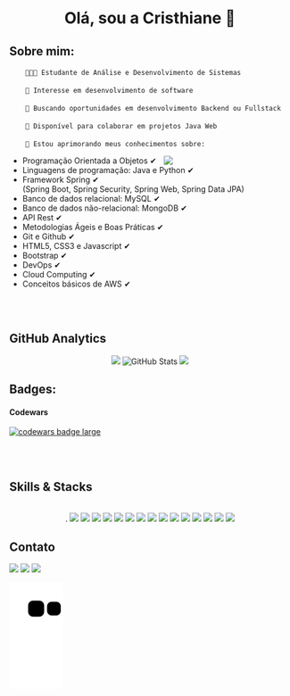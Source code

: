 <h1 align="center"> Olá, sou a Cristhiane 👋</h1>


<h2>Sobre mim:</h2>

        👩🏾‍💻 Estudante de Análise e Desenvolvimento de Sistemas
        
        👀 Interesse em desenvolvimento de software
        
        🔭 Buscando oportunidades em desenvolvimento Backend ou Fullstack
        
        👯 Disponível para colaborar em projetos Java Web
        
        🌱 Estou aprimorando meus conhecimentos sobre: 
<img width="45%" align="right" src="https://raw.githubusercontent.com/barroscruzc/barroscruzc/main/title/helloworld.gif" />
<ul>
<li> Programação Orientada a Objetos ✔</li>
<li>Linguagens de programação: Java e Python ✔
<li>Framework Spring ✔ <br>
   (Spring Boot, Spring Security, Spring Web, Spring Data JPA)</li>
<li>Banco de dados relacional: MySQL ✔</li>
<li>Banco de dados não-relacional: MongoDB ✔</li>
<li>API Rest ✔</li>
<li>Metodologias Ágeis e Boas Práticas ✔</li>
<li>Git e Github ✔</li>
<li>HTML5, CSS3 e Javascript ✔</li>
<li>Bootstrap ✔</li>
<li>DevOps ✔</li>
<li>Cloud Computing ✔</li>
<li>Conceitos básicos de AWS ✔</li>
</ul>
</ul>
<br><br>

<h2>GitHub Analytics</h2>
<div align="center">
<img heigth="180px" src="https://github-readme-stats.vercel.app/api?username=barroscruzc&show_icons=true&theme=radical&include_all_commits=true&count_private=true"/>
<img heigth="180px" src="https://github-readme-streak-stats.herokuapp.com/?user=barroscruzc&theme=radical" alt="GitHub Stats" />
<img heigth="180px" src="https://github-readme-stats.vercel.app/api/top-langs/?username=barroscruzc&layout=compact&langs_count=7&theme=radical"/>
 </div>

  <h2>Badges:</h2>
  <h4>Codewars</h4>
  <a target="blank" href="https://www.codewars.com/users/barroscruzc"><img src="https://www.codewars.com/users/barroscruzc/badges/large" alt="codewars badge large" /></a>

 <br><br>
 <h2>Skills & Stacks</h2><br>
 <div align="center">
    . 
    <img height="30px" src="https://img.shields.io/badge/Java-ED8B00?style=for-the-badge&logo=java&logoColor=white" >
    <img height="30px" src="https://img.shields.io/badge/Python-14354C?style=for-the-badge&logo=python&logoColor=white" >
    <img height="30px" src="https://img.shields.io/badge/Spring_Boot-F2F4F9?style=for-the-badge&logo=spring-boot" >
    <img height="30px" src="https://img.shields.io/badge/apache_maven-C71A36?style=for-the-badge&logo=apachemaven&logoColor=white" >
    <img height="30px" src="https://img.shields.io/badge/Postman-FF6C37?style=for-the-badge&logo=Postman&logoColor=white" >
    <img height="30px" src="https://img.shields.io/badge/MySQL-005C84?style=for-the-badge&logo=mysql&logoColor=white" >
    <img height="30px" src="https://img.shields.io/badge/MongoDB-4EA94B?style=for-the-badge&logo=mongodb&logoColor=white" >
    <img height="30px" src="https://img.shields.io/badge/HTML5-E34F26?style=for-the-badge&logo=html5&logoColor=white" >
    <img height="30px" src="https://img.shields.io/badge/CSS3-1572B6?style=for-the-badge&logo=css3&logoColor=white" >
    <img height="30px" src="https://img.shields.io/badge/JavaScript-323330?style=for-the-badge&logo=javascript&logoColor=F7DF1E" >
    <img height="30px" src="https://img.shields.io/badge/Bootstrap-563D7C?style=for-the-badge&logo=bootstrap&logoColor=white" >
    <img height="30px" src="https://img.shields.io/badge/GIT-E44C30?style=for-the-badge&logo=git&logoColor=white" >
    <img height="30px" src="https://img.shields.io/badge/Eclipse-2C2255?style=for-the-badge&logo=eclipse&logoColor=white" >
    <img height="30px" src="https://img.shields.io/badge/VSCode-0078D4?style=for-the-badge&logo=visual%20studio%20code&logoColor=white" >
    <img height="30px" src="https://img.shields.io/badge/PyCharm-000000.svg?&style=for-the-badge&logo=PyCharm&logoColor=white" >
 </div>
 
 <h2>Contato</h2>
 
<div> 
  <a href="https://www.linkedin.com/in/barroscruzc" target="_blank"><img width="112em" src="https://img.shields.io/badge/LinkedIn-0077B5?style=for-the-badge&logo=linkedin&logoColor=white" /></a>
  <a href="mailto:barroscruzc@gmail.com" target="_blank"><img width="90em" src="https://img.shields.io/badge/Gmail-D14836?style=for-the-badge&logo=gmail&logoColor=white" target="_blank"></a> 
 <a href="https://t.me/barroscruzc" target="_blank"><img width="113em" src="https://img.shields.io/badge/Telegram-2CA5E0?style=for-the-badge&logo=telegram&logoColor=white" /></a>
 
![Snake animation](https://github.com/barroscruzc/barroscruzc/blob/output/github-contribution-grid-snake.svg)
 
</div>
